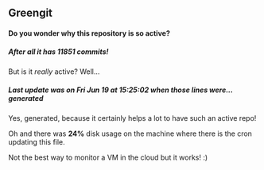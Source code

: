 ## Greengit

#### Do you wonder why this repository is so active?

##### After all it has 11851 commits!

But is it *really* active? Well...

##### Last update was on Fri Jun 19 at 15:25:02 when those lines were... generated

Yes, generated, because it certainly helps a lot to have such an active repo!

Oh and there was **24%** disk usage on the machine
where there is the cron updating this file.

Not the best way to monitor a VM in the cloud but it works! :)
